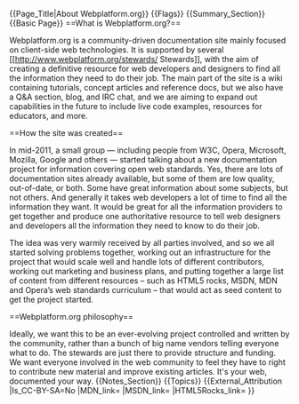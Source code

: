 {{Page_Title|About Webplatform.org}}
{{Flags}}
{{Summary_Section}}
{{Basic Page}}
==What is Webplatform.org?==

Webplatform.org is a community-driven documentation site mainly focused on client-side web technologies. It is supported by several [[http://www.webplatform.org/stewards/ Stewards]], with the aim of creating a definitive resource for web developers and designers to find all the information they need to do their job. The main part of the site is a wiki containing tutorials, concept articles and reference docs, but we also have a Q&A section, blog, and IRC chat, and we are aiming to expand out capabilities in the future to include live code examples, resources for educators, and more.

==How the site was created==

In mid-2011, a small group — including people from W3C, Opera, Microsoft, Mozilla, Google and others — started talking about a new documentation project for information covering open web standards. Yes, there are lots of documentation sites already available, but some of them are low quality, out-of-date, or both. Some have great information about some subjects, but not others. And generally it takes web developers a lot of time to find all the information they want. It would be great for all the information providers to get together and produce one authoritative resource to tell web designers and developers all the information they need to know to do their job.

The idea was very warmly received by all parties involved, and so we all started solving problems together, working out an infrastructure for the project that would scale well and handle lots of different contributors, working out marketing and business plans, and putting together a large list of content from different resources – such as HTML5 rocks, MSDN, MDN and Opera’s web standards curriculum – that would act as seed content to get the project started.

==Webplatform.org philosophy==

Ideally, we want this to be an ever-evolving project controlled and written by the community, rather than a bunch of big name vendors telling everyone what to do. The stewards are just there to provide structure and funding. We want everyone involved in the web community to feel they have to right to contribute new material and improve existing articles. It's your web, documented your way.
{{Notes_Section}}
{{Topics}}
{{External_Attribution
|Is_CC-BY-SA=No
|MDN_link=
|MSDN_link=
|HTML5Rocks_link=
}}